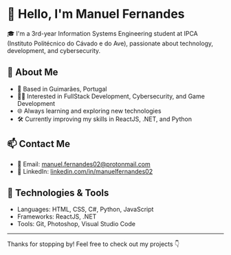 # 👋 Hello, I'm Manuel Fernandes

🎓 I'm a 3rd-year Information Systems Engineering student at IPCA (Instituto Politécnico do Cávado e do Ave), passionate about technology, development, and cybersecurity.

## 💼 About Me

- 📍 Based in Guimarães, Portugal  
- 🧑‍💻 Interested in FullStack Development, Cybersecurity, and Game Development  
- 🌐 Always learning and exploring new technologies  
- 🛠️ Currently improving my skills in ReactJS, .NET, and Python

## 📫 Contact Me

- 📧 Email: manuel.fernandes02@protonmail.com  
- 💼 LinkedIn: [linkedin.com/in/manuelfernandes02](https://www.linkedin.com/in/manuelfernandes02)  

## 🚀 Technologies & Tools

- Languages: HTML, CSS, C#, Python, JavaScript  
- Frameworks: ReactJS, .NET  
- Tools: Git, Photoshop, Visual Studio Code

---

Thanks for stopping by! Feel free to check out my projects 👇
